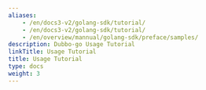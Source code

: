 ```yaml
---
aliases:
    - /en/docs3-v2/golang-sdk/tutorial/
    - /en/docs3-v2/golang-sdk/tutorial/
    - /en/overview/mannual/golang-sdk/preface/samples/
description: Dubbo-go Usage Tutorial
linkTitle: Usage Tutorial
title: Usage Tutorial
type: docs
weight: 3
---
```


